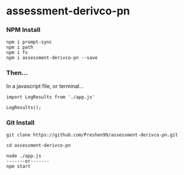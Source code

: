 # assessment-derivco-pn

<h3>NPM Install</h3>

```
npm i prompt-sync
npm i path
npm i fs
npm i assessment-derivco-pn --save
```

<h3>Then...</h3>
<p>In a javascript file, or terminal...</p>

```
import LogResults from './app.js'

LogResults();
```

<h3>Git Install</h3>

```
git clone https://github.com/Preshen99/assessment-derivco-pn.git

cd assessment-derivco-pn

node ./app.js
-------or-------
npm start
```
